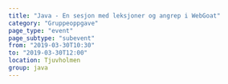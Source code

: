 ```yaml
---
title: "Java - En sesjon med leksjoner og angrep i WebGoat"
category: "Gruppeoppgave"
page_type: "event"
page_subtype: "subevent"
from: "2019-03-30T10:30"
to: "2019-03-30T12:00"
location: Tjuvholmen
group: java
---
```

